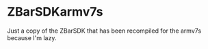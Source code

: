 ZBarSDKarmv7s
=============

Just a copy of the ZBarSDK that has been recompiled for the armv7s because I'm lazy.
